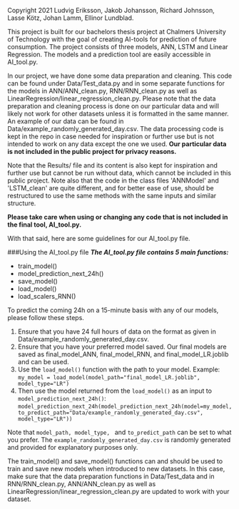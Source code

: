 Copyright 2021 Ludvig Eriksson, Jakob Johansson, Richard Johnsson, Lasse Kötz, Johan Lamm, Ellinor Lundblad.

This project is built for our bachelors thesis project at Chalmers University of Technology with the goal of creating 
AI-tools for prediction of future consumption. The project consists of three models, ANN, LSTM and Linear Regression.
The models and a prediction tool are easily accessible in AI_tool.py.

In our project, we have done some data preparation and cleaning. This code can be found under Data/Test_data.py and in
some separate functions for the models in ANN/ANN_clean.py, RNN/RNN_clean.py as well as 
LinearRegression/linear_regression_clean.py. Please note that the data preparation and cleaning process is done on 
our particular data and will likely not work for other datasets unless it is formatted in the same manner. An example of
our data can be found in Data/example_randomly_generated_day.csv. The data processing code is kept in the repo in case needed
for inspiration or further use but is not intended to work on any data except the one we used. **Our particular data is 
not included in the public project for privacy reasons.** 

Note that the Results/ file and its content is also kept for inspiration and further use but cannot be run without
data, which cannot be included in this public project. Note also that the code in the class files 'ANNModel' and
'LSTM_clean' are quite different, and for better ease of use, should be restructured to use the same methods
with the same inputs and similar structure.

**Please take care when using or changing any code that is not included in the final tool, AI_tool.py.**

With that said, here are some guidelines for our AI_tool.py file.

###Using the AI_tool.py file
***The AI_tool.py file contains 5 main functions:***
* train_model()
* model_prediction_next_24h()
* save_model()
* load_model()
* load_scalers_RNN()

To predict the coming 24h on a 15-minute basis with any of our models, please follow these steps.
1. Ensure that you have 24 full hours of data on the format as given in Data/example_randomly_generated_day.csv.
2. Ensure that you have your preferred model saved. Our final models are saved as final_model_ANN, final_model_RNN, and
final_model_LR.joblib and can be used.
3. Use the ```load_model()``` function with the path to your model. Example: 
   ```my_model = load_model(model_path="final_model_LR.joblib", model_type="LR")```
4. Then use the model returned from the ```load_model()``` as an input to ```model_prediction_next_24h()```:
   ```model_prediction_next_24h(model_prediction_next_24h(model=my_model,to_predict_path="Data/example_randomly_generated_day.csv", model_type="LR"))```

Note that ```model_path, model_type, ``` and ```to_predict_path``` can be set to what you prefer. The 
```example_randomly_generated_day.csv``` is randomly generated and provided for explanatory purposes only.

The train_model() and save_model() functions can and should be used to train and save new models when introduced to new
datasets. In this case, make sure that the data preparation functions in Data/Test_data and in RNN/RNN_clean.py, 
ANN/ANN_clean.py as well as LinearRegression/linear_regression_clean.py are updated to work with your dataset.





